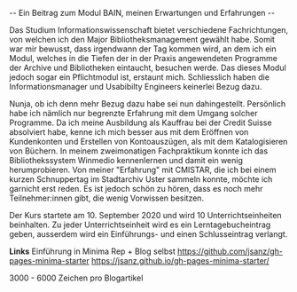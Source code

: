 -- Ein Beitrag zum Modul BAIN, meinen Erwartungen und Erfahrungen --

Das Studium Informationswissenschaft bietet verschiedene Fachrichtungen, von welchen ich den Major Bibliotheksmanagement gewählt habe. Somit war mir bewusst, dass irgendwann der Tag kommen wird, an dem ich ein Modul, welches in die Tiefen der in der Praxis angewendeten Programme der Archive und Bibliotheken eintaucht, besuchen werde. Das dieses Modul jedoch sogar ein Pflichtmodul ist, erstaunt mich. Schliesslich haben die Informationsmanager und Usabibilty Engineers keinerlei Bezug dazu. 

Nunja, ob ich denn mehr Bezug dazu habe sei nun dahingestellt. Persönlich habe ich nämlich nur begrenzte Erfahrung mit dem Umgang solcher Programme. Da ich meine Ausbildung als Kauffrau bei der Credit Suisse absolviert habe, kenne ich mich besser aus mit dem Eröffnen von Kundenkonten und Erstellen von Kontoauszügen, als mit dem Katalogisieren von Büchern. In meinem zweimonatigen Fachpraktikum konnte ich das Bibliothekssystem Winmedio kennenlernen und damit ein wenig herumprobieren. Von meiner "Erfahrung" mit CMISTAR, die ich bei einem kurzen Schnuppertag im Stadtarchiv Uster sammeln konnte, möchte ich garnicht erst reden. Es ist jedoch schön zu hören, dass es noch mehr Teilnehmer:innen gibt, die wenig Vorwissen besitzen. 

Der Kurs startete am 10. September 2020 und wird 10 Unterrichtseinheiten beinhalten. Zu jeder Unterrichtseinheit wird es ein Lerntagebucheintrag geben, ausserdem wird ein Einführungs- und einen Schlusseintrag verlangt. 


**Links**
Einführung in Minima
Rep + Blog selbst
https://github.com/jsanz/gh-pages-minima-starter
https://jsanz.github.io/gh-pages-minima-starter/

3000 - 6000 Zeichen pro Blogartikel
